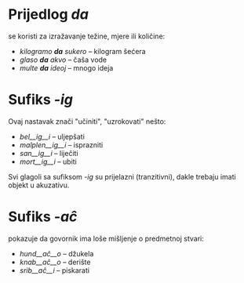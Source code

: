 # Prijedlog *da*

se koristi za izražavanje težine, mjere ili količine:

- *kilogramo __da__ sukero* – kilogram šećera
- *glaso __da__ akvo* – čaša vode
- *multe __da__ ideoj* – mnogo ideja

# Sufiks *-ig*

Ovaj nastavak znači "učiniti", "uzrokovati" nešto:

- *bel__ig__i* – uljepšati
- *malplen__ig__i* – isprazniti
- *san__ig__i* – liječiti
- *mort__ig__i* – ubiti 

Svi glagoli sa sufiksom *-ig* su prijelazni (tranzitivni), dakle trebaju imati objekt u akuzativu.

# Sufiks *-aĉ*

pokazuje da govornik ima loše mišljenje o predmetnoj stvari:

- *hund__aĉ__o* – džukela
- *knab__aĉ__o* – derište
- *srib__aĉ__i* – piskarati
 
